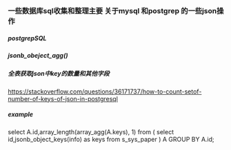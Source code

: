 ### 一些数据库sql收集和整理主要 关于mysql 和postgrep 的一些json操作
##### postgrepSQL

##### jsonb_obeject_agg()

##### 全表获取json中key的数量和其他字段
https://stackoverflow.com/questions/36171737/how-to-count-setof-number-of-keys-of-json-in-postgresql
##### example
select A.id,array_length(array_agg(A.keys), 1) from (
    select id,jsonb_object_keys(info) as keys from s_sys_paper 
) A GROUP BY A.id;



